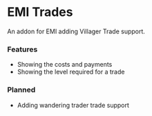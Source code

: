 # EMI Trades

An addon for EMI adding Villager Trade support.

### Features

* Showing the costs and payments
* Showing the level required for a trade

### Planned

* Adding wandering trader trade support
